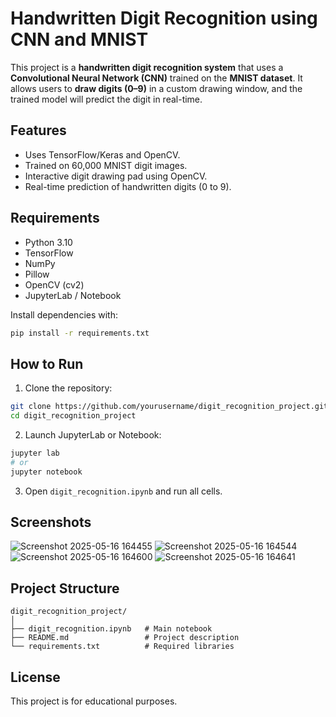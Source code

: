 # Handwritten Digit Recognition using CNN and MNIST

This project is a **handwritten digit recognition system** that uses a **Convolutional Neural Network (CNN)** trained on the **MNIST dataset**. It allows users to **draw digits (0–9)** in a custom drawing window, and the trained model will predict the digit in real-time.

## Features

- Uses TensorFlow/Keras and OpenCV.
- Trained on 60,000 MNIST digit images.
- Interactive digit drawing pad using OpenCV.
- Real-time prediction of handwritten digits (0 to 9).

## Requirements

- Python 3.10
- TensorFlow
- NumPy
- Pillow
- OpenCV (cv2)
- JupyterLab / Notebook

Install dependencies with:
```bash
pip install -r requirements.txt
```

## How to Run

1. Clone the repository:
```bash
git clone https://github.com/yourusername/digit_recognition_project.git
cd digit_recognition_project
```

2. Launch JupyterLab or Notebook:
```bash
jupyter lab
# or
jupyter notebook
```

3. Open `digit_recognition.ipynb` and run all cells.

## Screenshots


![Screenshot 2025-05-16 164455](https://github.com/user-attachments/assets/09395b0e-60cf-4347-8fb5-df01f7de8a76)
![Screenshot 2025-05-16 164544](https://github.com/user-attachments/assets/201b9ecf-5ba9-424c-8932-6d54206411be)
![Screenshot 2025-05-16 164600](https://github.com/user-attachments/assets/f95db667-68f2-4d19-bf82-7bd3b2046e77)
![Screenshot 2025-05-16 164641](https://github.com/user-attachments/assets/d8b19d5c-941a-4d99-949b-671a5cafa24c)


## Project Structure

```
digit_recognition_project/
│
├── digit_recognition.ipynb   # Main notebook
├── README.md                 # Project description
└── requirements.txt          # Required libraries
```

## License

This project is for educational purposes.
